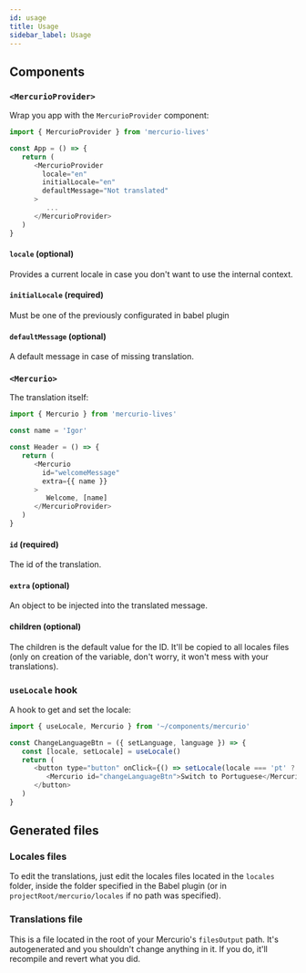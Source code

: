 ```yaml
---
id: usage
title: Usage
sidebar_label: Usage
---
```


## Components

### `<MercurioProvider>`

Wrap you app with the `MercurioProvider` component:

```javascript
import { MercurioProvider } from 'mercurio-lives'

const App = () => {
   return (
      <MercurioProvider 
        locale="en" 
        initialLocale="en"
        defaultMessage="Not translated"
      >
         ...
      </MercurioProvider>
   )
}
```

#### `locale` (optional)
Provides a current locale in case you don't want to use the internal context.

#### `initialLocale` (required)
Must be one of the previously configurated in babel plugin

#### `defaultMessage` (optional)
A default message in case of missing translation.

### `<Mercurio>`

The translation itself:

```javascript
import { Mercurio } from 'mercurio-lives'

const name = 'Igor'

const Header = () => {
   return (
      <Mercurio
        id="welcomeMessage"
        extra={{ name }}
      >
         Welcome, [name]
      </MercurioProvider>
   )
}
```

#### `id` (required)
The id of the translation.

#### `extra` (optional)
An object to be injected into the translated message.

#### children (optional)
The children is the default value for the ID. It'll be copied to all locales files (only on creation of the variable, don't worry, it won't mess with your translations).

### `useLocale` hook

A hook to get and set the locale:

```javascript
import { useLocale, Mercurio } from '~/components/mercurio'

const ChangeLanguageBtn = ({ setLanguage, language }) => {
   const [locale, setLocale] = useLocale()
   return (
      <button type="button" onClick={() => setLocale(locale === 'pt' ? 'en' : 'pt')}>
         <Mercurio id="changeLanguageBtn">Switch to Portuguese</Mercurio>
      </button>
   )
}
```

## Generated files

### Locales files

To edit the translations, just edit the locales files located in the `locales` folder, inside the folder specified in the Babel plugin (or in `projectRoot/mercurio/locales` if no path was specified).

### Translations file

This is a file located in the root of your Mercurio's `filesOutput` path. It's autogenerated and you shouldn't change anything in it. If you do, it'll recompile and revert what you did.
